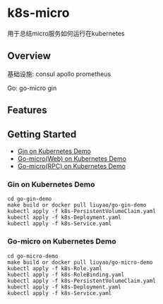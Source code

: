 # k8s-micro

用于总结micro服务如何运行在kubernetes 

## Overview

基础设施: consul apollo prometheus 

Go: go-micro gin 

## Features 

## Getting Started

- [Gin on Kubernetes Demo]()
- [Go-micro(Web) on Kubernetes Demo]()
- [Go-micro(RPC) on Kubernetes Demo]()

### Gin on Kubernetes Demo
    
```
cd go-gin-demo
make build or docker pull liuyao/go-gin-demo
kubectl apply -f k8s-PersistentVolumeClaim.yaml 
kubectl apply -f k8s-Deployment.yaml
kubectl apply -f k8s-Service.yaml
```
### Go-micro on Kubernetes Demo
```
cd go-micro-demo
make build or docker pull liuyao/go-micro-demo
kubectl apply -f k8s-Role.yaml
kubectl apply -f k8s-RoleBinding.yaml
kubectl apply -f k8s-PersistentVolumeClaim.yaml 
kubectl apply -f k8s-Deployment.yaml
kubectl apply -f k8s-Service.yaml
```